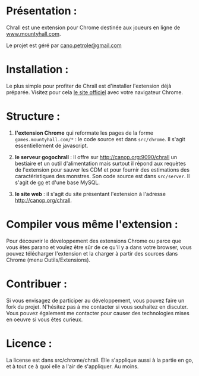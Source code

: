 Présentation :
==============

Chrall est une extension pour Chrome destinée aux joueurs en ligne de www.mountyhall.com.

Le projet est géré par cano.petrole@gmail.com

Installation :
==============

Le plus simple pour profiter de Chrall est d'installer l'extension déjà préparée. Visitez pour cela [le site officiel](http://canop.org/chrall) avec votre navigateur Chrome.

Structure :
===========

1. **l'extension Chrome** qui reformate les pages de la forme `games.mountyhall.com/*` : le code source est dans `src/chrome`. Il s'agit essentiellement de javascript.

2. **le serveur gogochrall** : Il offre sur http://canop.org:9090/chrall un bestiaire et un outil d'alimentation mais surtout il répond aux requètes de l'extension pour sauver les CDM et pour fournir des estimations des caractéristiques des monstres. Son code source est dans `src/server`. Il s'agit de [go](http://golang.org) et d'une base MySQL.

3. **le site web** : il s'agit du site présentant l'extension à l'adresse http://canop.org/chrall. 

Compiler vous même l'extension :
================================

Pour découvrir le développement des extensions Chrome ou parce que vous êtes parano et voulez être sûr de ce qu'il y a dans votre browser, vous pouvez télécharger l'extension et la charger à partir des sources dans Chrome (menu Outils/Extensions).

Contribuer :
============

Si vous envisagez de participer au développement, vous pouvez faire un fork du projet. N'hésitez pas à me contacter si vous souhaitez en discuter. Vous pouvez également me contacter pour causer des technologies mises en oeuvre si vous êtes curieux.


Licence :
=========

La license est dans src/chrome/chrall. Elle s'applique aussi à la partie en go, et à tout ce à quoi elle a l'air de s'appliquer. Au moins.

